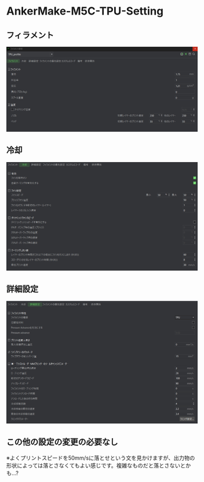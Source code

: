 # AnkerMake-M5C-TPU-Setting  
## フィラメント  
![フィラメント](フィラメント.png)  
## 冷却  
![冷却](冷却.png)  
## 詳細設定  
![詳細設定](詳細設定.png)  

## この他の設定の変更の必要なし  
※よくプリントスピードを50mm/sに落とせという文を見かけますが、出力物の形状によっては落とさなくてもよい感じです。複雑なものだと落とさないとかも...?
